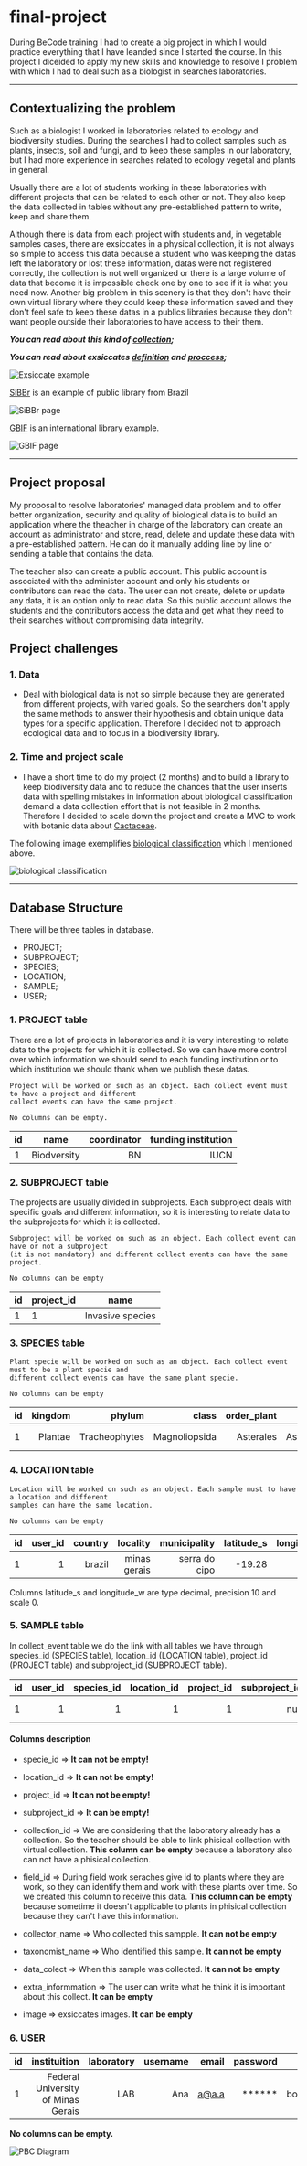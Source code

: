 # final-project

During BeCode training I had to create a big project in which I would practice everything that I have leanded since I started the course. In this project I diceided to apply my new skills and knowledge to resolve I problem with which I had to deal such as a biologist in searches laboratories.

---
## Contextualizing the problem

Such as a biologist I worked in laboratories related to ecology and biodiversity studies. During the searches I had to collect samples such as plants, insects, soil and fungi, and to keep these samples in our laboratory, but I had more experience in searches related to ecology vegetal and plants in general.

Usually there are a lot of students working in these laboratories with different projects that can be related to each other or not. They also keep the data collected in tables without any pre-established pattern to write, keep and share them. 

Although there is data from each project with students and, in vegetable samples cases, there are exsiccates in a physical collection, it is not always so simple to access this data because a student who was keeping the datas left the laboratory or lost these information, datas were not registered correctly, the collection is not well organized or there is a large volume of data that become it is impossible check one by one to see if it is what you need now.  Another big problem in this scenery is that they don't have their own virtual library where they could keep these information saved and they don't feel safe to keep these datas in a publics libraries because they don't want people outside their laboratories to have access to their them.

<i><b> You can read about this kind of [collection](https://en.wikipedia.org/wiki/Herbarium); 

You can read about exsiccates [definition](https://www.etymonline.com/word/exsiccate) and [proccess](https://en.wikipedia.org/wiki/Desiccation);</b></i>

![Exsiccate example](/img/herbarium.jpg)

[SiBBr](https://ala-hub.sibbr.gov.br/ala-hub/#tab_simpleSearch) is an example of public library from Brazil

![SiBBr page](/img/SiBBr.jpg)

[GBIF](https://www.gbif.org/) is an international library example.

![GBIF page](/img/GBIF.jpg)

----

## Project proposal

My proposal to resolve laboratories' managed data problem and to offer better organization, security and quality of biological data is to build an application where the theacher in charge of the laboratory can create an account as administrator and store, read, delete and update  these data with a pre-established pattern. He can do it manually adding line by line or sending a table that contains the data.
 
The teacher also can create a public account. This public account is associated with the administer account and only his students or contributors can read the data. The user can not create, delete or update any data, it is an option only to read data. So this public account allows the students and the contributors access the data and get what they need to their searches without compromising data integrity.

## Project challenges

### 1. Data
* Deal with biological data is not so simple because they are generated from different projects, with varied goals. So the searchers don't apply the same methods to answer their hypothesis and obtain unique data types for a specific application. Therefore I decided not to approach ecological data and to focus in a biodiversity library.

### 2. Time and project scale
* I have a short time to do my project (2 months) and to build a library to keep biodiversity data and to reduce the chances that the user inserts data with spelling mistakes in information about biological classification demand a data collection effort that is not feasible in 2 months. Therefore I decided to scale down the project and create a MVC to work with botanic data about [Cactaceae](https://www.britannica.com/topic/list-of-plants-in-the-family-Cactaceae-2041552).

The following image exemplifies [biological classification]() which I mentioned above.

![biological classification](/img/biological_classification.png)

----
## Database Structure

There will be three tables in database.
* PROJECT;
* SUBPROJECT;
* SPECIES;
* LOCATION;
* SAMPLE;
* USER;

### <b>1. PROJECT table</b>

There are a lot of projects in laboratories and it is very interesting to relate data to the projects for which it is collected. So we can have more control over which information we should send to each funding institution or to which institution we should thank when we publish these datas.

    Project will be worked on such as an object. Each collect event must to have a project and different
    collect events can have the same project.

    No columns can be empty.


| id        | name          | coordinator  | funding institution |
| --------- |:-------------:| ------------:| -------------------:|
|      1    | Biodversity   | BN           | IUCN                |

### <b>2. SUBPROJECT table</b>

The projects are usually divided in subprojects. Each subproject deals with specific goals and different information, so it is interesting to relate data to the subprojects for which it is collected.

    Subproject will be worked on such as an object. Each collect event can have or not a subproject
    (it is not mandatory) and different collect events can have the same project.

    No columns can be empty


| id        | project_id|name                      |
| --------- | --------- |:------------------------:|
|      1    |       1   |Invasive species          |

### <b>3. SPECIES table</b>

    Plant specie will be worked on such as an object. Each collect event must to be a plant specie and
    different collect events can have the same plant specie.

    No columns can be empty



| id | kingdom | phylum        | class        |order_plant     |family    |genus     |species                  |
| -- |--------:|-------------: |-------------:|---------:|---------:|---------:|------------------------:|
| 1  | Plantae | Tracheophytes |Magnoliopsida |Asterales |Asteraceae|Baccharis |Baccharis dracunculifolia|

### <b>4. LOCATION table</b>

    Location will be worked on such as an object. Each sample must to have a location and different
    samples can have the same location.

    No columns can be empty

| id | user_id | country | locality      | municipality |latitude_s|longitude_w|
| -- |--------:|--------:|-------------: |-------------:|---------:|----------:|
| 1  | 1       | brazil  | minas gerais  |serra do cipo |-19.28    |-43.60     |

Columns latitude_s and longitude_w are type decimal, precision 10 and scale 0.
### <b>5. SAMPLE table</b>

In collect_event table we do the link with all tables we have through species_id (SPECIES table), location_id (LOCATION table), project_id (PROJECT table) and subproject_id (SUBPROJECT table).

| id | user_id |species_id |location_id |project_id|subproject_id|collection_id|field_id|collector_name|taxonomist_name|data_colect|extra_informmation|image|
| -- |--:|--:|---: |---:|--:|--:|--:|--:|--:|--:|--:|--:|
| 1  | 1 | 1 | 1 |1 |null |null|567 |ana|bob|2020-01-01|t4-p6|.img/.pdf/.jpg|

#### <b>Columns description</b>

* specie_id => <b>It can not be empty!</b>

* location_id => <b>It can not be empty!</b>

* project_id => <b>It can not be empty!</b>

* subproject_id => <b>It can be empty!</b>

* collection_id => We are considering that the laboratory already has a collection. So the teacher should be able to link phisical collection with virtual collection. <b>This column can be empty</b> because a laboratory also can not have a phisical collection.

* field_id => During field work seraches give id to plants where they are work, so they can identify them and work with these plants over time. So we created this column to receive this data. <b>This column can be empty</b> because sometime it doesn't applicable to plants in phisical collection because they can't have this information.

* collector_name => Who collected this sampple. <b>It can not be empty</b>

* taxonomist_name => Who identified this sample. <b>It can not be empty</b>

* data_colect => When this sample was collected. <b>It can not be empty</b>

* extra_informmation => The user can write what he think it is important about this collect. <b>It can be empty</b>

* image => exsiccates images. <b>It can be empty</b>

### <b>6. USER</b>

| id | instituition                        | laboratory      | username     |email     |password   |adm        |online |
| -- |------------------------------------:|---------------: |-------------:|---------:|----------:|----------:|------:|
| 1  | Federal University of Minas Gerais  | LAB             |Ana           |a@a.a     |******     |boolean    |boolean|

<b>No columns can be empty.</b>

![PBC Diagram](/img/pbc_diagram.jpg)